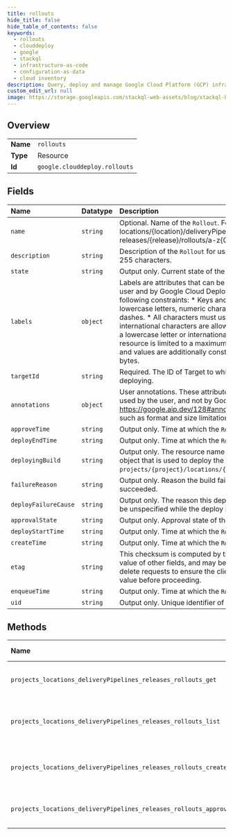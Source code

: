 ```yaml
---
title: rollouts
hide_title: false
hide_table_of_contents: false
keywords:
  - rollouts
  - clouddeploy
  - google    
  - stackql
  - infrastructure-as-code
  - configuration-as-data
  - cloud inventory
description: Query, deploy and manage Google Cloud Platform (GCP) infrastructure and resources using SQL
custom_edit_url: null
image: https://storage.googleapis.com/stackql-web-assets/blog/stackql-blog-post-featured-image.png
---
```

  
    

## Overview
<table><tbody>
<tr><td><b>Name</b></td><td><code>rollouts</code></td></tr>
<tr><td><b>Type</b></td><td>Resource</td></tr>
<tr><td><b>Id</b></td><td><code>google.clouddeploy.rollouts</code></td></tr>
</tbody></table>

## Fields
| Name | Datatype | Description |
|:-----|:---------|:------------|
| `name` | `string` | Optional. Name of the `Rollout`. Format is projects/{project}/ locations/{location}/deliveryPipelines/{deliveryPipeline}/ releases/{release}/rollouts/a-z{0,62}. |
| `description` | `string` | Description of the `Rollout` for user purposes. Max length is 255 characters. |
| `state` | `string` | Output only. Current state of the `Rollout`. |
| `labels` | `object` | Labels are attributes that can be set and used by both the user and by Google Cloud Deploy. Labels must meet the following constraints: * Keys and values can contain only lowercase letters, numeric characters, underscores, and dashes. * All characters must use UTF-8 encoding, and international characters are allowed. * Keys must start with a lowercase letter or international character. * Each resource is limited to a maximum of 64 labels. Both keys and values are additionally constrained to be &lt;= 128 bytes. |
| `targetId` | `string` | Required. The ID of Target to which this `Rollout` is deploying. |
| `annotations` | `object` | User annotations. These attributes can only be set and used by the user, and not by Google Cloud Deploy. See https://google.aip.dev/128#annotations for more details such as format and size limitations. |
| `approveTime` | `string` | Output only. Time at which the `Rollout` was approved. |
| `deployEndTime` | `string` | Output only. Time at which the `Rollout` finished deploying. |
| `deployingBuild` | `string` | Output only. The resource name of the Cloud Build `Build` object that is used to deploy the Rollout. Format is `projects/{project}/locations/{location}/builds/{build}`. |
| `failureReason` | `string` | Output only. Reason the build failed. Empty if the build succeeded. |
| `deployFailureCause` | `string` | Output only. The reason this deploy failed. This will always be unspecified while the deploy in progress. |
| `approvalState` | `string` | Output only. Approval state of the `Rollout`. |
| `deployStartTime` | `string` | Output only. Time at which the `Rollout` started deploying. |
| `createTime` | `string` | Output only. Time at which the `Rollout` was created. |
| `etag` | `string` | This checksum is computed by the server based on the value of other fields, and may be sent on update and delete requests to ensure the client has an up-to-date value before proceeding. |
| `enqueueTime` | `string` | Output only. Time at which the `Rollout` was enqueued. |
| `uid` | `string` | Output only. Unique identifier of the `Rollout`. |
## Methods
| Name | Accessible by | Required Params | Description |
|:-----|:--------------|:----------------|:------------|
| `projects_locations_deliveryPipelines_releases_rollouts_get` | `SELECT` | `deliveryPipelinesId, locationsId, projectsId, releasesId, rolloutsId` | Gets details of a single Rollout. |
| `projects_locations_deliveryPipelines_releases_rollouts_list` | `SELECT` | `deliveryPipelinesId, locationsId, projectsId, releasesId` | Lists Rollouts in a given project and location. |
| `projects_locations_deliveryPipelines_releases_rollouts_create` | `INSERT` | `deliveryPipelinesId, locationsId, projectsId, releasesId` | Creates a new Rollout in a given project and location. |
| `projects_locations_deliveryPipelines_releases_rollouts_approve` | `EXEC` | `deliveryPipelinesId, locationsId, projectsId, releasesId, rolloutsId:approve` | Approves a Rollout. |
